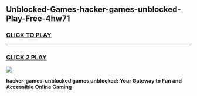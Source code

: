 
## Unblocked-Games-hacker-games-unblocked-Play-Free-4hw71
<h3>
<a href="https://premium76.site?title=hacker-games-unblocked&ref=18A">CLICK TO PLAY</a></h3>
<hr>

<h3>
<a href="https://premium76.site?title=hacker-games-unblocked&ref=18A">CLICK 2 PLAY</a>
  
</h3>

<a href="https://premium76.site?title=hacker-games-unblocked&ref=18A"><img src="https://clearcache.store/games.png"></a>


**hacker-games-unblocked games unblocked: Your Gateway to Fun and Accessible Online Gaming**
